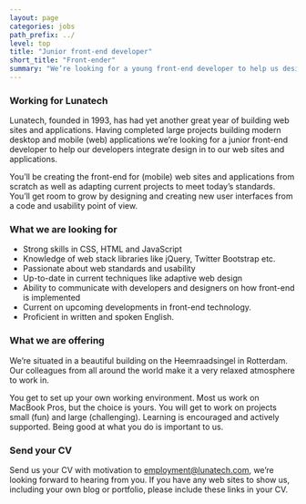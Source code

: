 ```yaml
---
layout: page
categories: jobs
path_prefix: ../
level: top
title: "Junior front-end developer"
short_title: "Front-ender"
summary: "We’re looking for a young front-end developer to help us design and build first-class web stack applications."
---
```


### Working for Lunatech

Lunatech, founded in 1993, has had yet another great year of building web sites and applications. Having completed large projects building modern desktop and mobile (web) applications we’re looking for a junior front-end developer to help our developers integrate design in to our web sites and applications. 

You’ll be creating the front-end for (mobile) web sites and applications from scratch as well as adapting current projects to meet today’s standards. You’ll get room to grow by designing and creating new user interfaces from a code and usability point of view. 


### What we are looking for

* Strong skills in CSS, HTML and JavaScript
* Knowledge of web stack libraries like jQuery, Twitter Bootstrap etc.
* Passionate about web standards and usability
* Up-to-date in current techniques like adaptive web design
* Ability to communicate with developers and designers on how front-end is implemented
* Current on upcoming developments in front-end technology.
* Proficient in written and spoken English.


### What we are offering

We’re situated in a beautiful building on the Heemraadsingel in Rotterdam. Our colleagues from all around the world make it a very relaxed atmosphere to work in.

You get to set up your own working environment. Most us work on MacBook Pros, but the choice is yours. You will get to work on projects small (fun) and large (challenging). Learning is encouraged and actively supported. Being good at what you do is important to us.


### Send your CV 

Send us your CV with motivation to employment@lunatech.com, we’re looking forward to hearing from you. 
If you have any web sites to show us, including your own blog or portfolio, please include these links in your CV.
